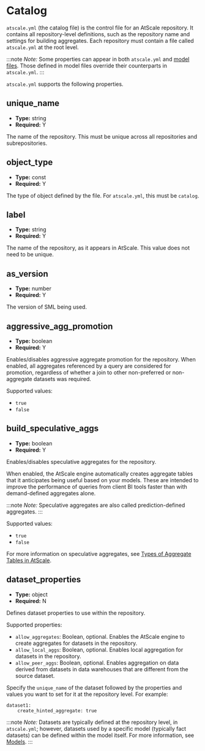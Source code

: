 # Catalog

`atscale.yml` (the catalog file) is the control file for an AtScale
repository. It contains all repository-level definitions, such as the
repository name and settings for building aggregates. Each repository
must contain a file called `atscale.yml` at the root level.

:::note
*Note:* Some properties can appear in both `atscale.yml` and [model
files](../../c-creating-and-sharing-cubes/sml-reference/models.md).
Those defined in model files override their counterparts in
`atscale.yml`.
:::

`atscale.yml` supports the following properties.

## unique_name

- **Type:** string
- **Required:** Y

The name of the repository. This must be unique across all repositories
and subrepositories.

## object_type

- **Type:** const
- **Required:** Y

The type of object defined by the file. For `atscale.yml`, this must be
`catalog`.

## label

- **Type:** string
- **Required:** Y

The name of the repository, as it appears in AtScale. This value does
not need to be unique.

## as_version

- **Type:** number
- **Required:** Y

The version of SML being used.

## aggressive_agg_promotion

- **Type:** boolean
- **Required:** Y

Enables/disables aggressive aggregate promotion for the repository. When
enabled, all aggregates referenced by a query are considered for
promotion, regardless of whether a join to other non-preferred or
non-aggregate datasets was required.

Supported values:

- `true`
- `false`

## build_speculative_aggs

- **Type:** boolean
- **Required:** Y

Enables/disables speculative aggregates for the repository.

When enabled, the AtScale engine automatically creates aggregate tables
that it anticipates being useful based on your models. These are
intended to improve the performance of queries from client BI tools
faster than with demand-defined aggregates alone.

:::note
*Note:* Speculative aggregates are also called prediction-defined
aggregates.
:::

Supported values:

- `true`
- `false`

For more information on speculative aggregates, see [Types of Aggregate
Tables in
AtScale](../../c-managing-atscale/managing-aggregates/about-aggregates/types-of-aggregate-tables-in-atscale.md).

## dataset_properties

- **Type:** object
- **Required:** N

Defines dataset properties to use within the repository.

Supported properties:

- `allow_aggregates`: Boolean, optional. Enables the AtScale engine to
  create aggregates for datasets in the repository.
- `allow_local_aggs`: Boolean, optional. Enables local aggregation for
  datasets in the repository.
- `allow_peer_aggs`: Boolean, optional. Enables aggregation on data
  derived from datasets in data warehouses that are different from the
  source dataset.

Specify the `unique_name` of the dataset followed by the properties and
values you want to set for it at the repository level. For example:

    dataset1:
        create_hinted_aggregate: true

:::note
*Note:* Datasets are typically defined at the repository level, in
`atscale.yml`; however, datasets used by a specific model (typically
fact datasets) can be defined within the model itself. For more
information, see
[Models](../../c-creating-and-sharing-cubes/sml-reference/models.md).
:::
